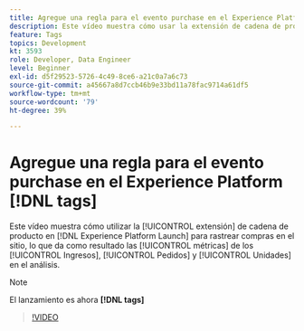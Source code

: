 ```yaml
---
title: Agregue una regla para el evento purchase en el Experience Platform  [!DNL tags]
description: Este vídeo muestra cómo usar la extensión de cadena de producto en  [!DNL tags] para hacer un seguimiento de las compras en el sitio, lo que da como resultado las métricas Ingresos, Pedidos y Unidades en el análisis.
feature: Tags
topics: Development
kt: 3593
role: Developer, Data Engineer
level: Beginner
exl-id: d5f29523-5726-4c49-8ce6-a21c0a7a6c73
source-git-commit: a45667a8d7ccb46b9e33bd11a78fac9714a61df5
workflow-type: tm+mt
source-wordcount: '79'
ht-degree: 39%

---
```


# Agregue una regla para el evento purchase en el Experience Platform [!DNL tags]

Este vídeo muestra cómo utilizar la [!UICONTROL extensión] de cadena de producto en [!DNL Experience Platform Launch] para rastrear compras en el sitio, lo que da como resultado las [!UICONTROL métricas] de los [!UICONTROL Ingresos], [!UICONTROL Pedidos] y [!UICONTROL Unidades] en el análisis.

>[!NOTE]
>
> El lanzamiento es ahora **[!DNL tags]**

>[!VIDEO](https://video.tv.adobe.com/v/28766/?quality=12&learn=on)
